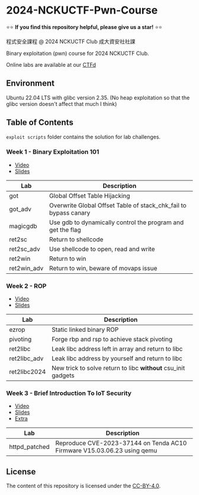 # 2024-NCKUCTF-Pwn-Course

⭐⭐ **If you find this repository helpful, please give us a star!** ⭐⭐

程式安全課程 @ 2024 NCKUCTF Club 成大資安社社課

Binary exploitation (pwn) course for 2024 NCKUCTF Club.

Online labs are available at our [CTFd](https://class.nckuctf.org/)

## Environment

Ubuntu 22.04 LTS with glibc version 2.35. (No heap exploitation so that the glibc version doesn't affect that much I think)

## Table of Contents

`exploit scripts` folder contains the solution for lab challenges.

### Week 1 - Binary Exploitation 101

- [Video](https://www.youtube.com/watch?v=DX5rzI5OlJk)
- [Slides](/week1/Binary_Exploit_101%20@%20NCKUCTF.pdf)

| Lab                                                    |  Description               |
| ------------------------------------------------------------ | ---------------------- |
| got  |    Global Offset Table Hijacking          |
| got_adv  |    Overwrite Global Offset Table of  stack_chk_fail   to bypass canary       |
| magicgdb |   Use gdb to dynamically control the program and get the flag|
| ret2sc |   Return to shellcode|
| ret2sc_adv |   Use shellcode to open, read and write|
| ret2win |   Return to win|
| ret2win_adv |   Return to win, beware of movaps issue|

### Week 2 - ROP

- [Video](https://www.youtube.com/watch?v=gQMS-eNU9Ho)
- [Slides](/week2/ROP%20@%20NCKUCTF.pdf)

| Lab                                                    |  Description               |
| ------------------------------------------------------------ | ---------------------- |
| ezrop  |   Static linked binary ROP          |
| pivoting |   Forge rbp and rsp to achieve stack pivoting|
| ret2libc |   Leak libc address left in array and return to libc|
| ret2libc_adv |   Leak libc address by yourself and return to libc|
| ret2libc2024 |   New trick to solve return to libc **without** csu_init gadgets |

### Week 3 - Brief Introduction To IoT Security

- [Video](https://www.youtube.com/watch?v=Q7C9g9Kw6s0)
- [Slides](/week3/Brief%20Introduction%20To%20IoT%20Security%20@%20NCKUCTF.pdf)
- [Extra](https://hackmd.io/@pwn2ooown/HJK40Xpca)

| Lab                                                    |  Description               |
| ------------------------------------------------------------ | ---------------------- |
| httpd_patched  |    Reproduce CVE-2023-37144 on Tenda AC10 Firmware V15.03.06.23 using qemu         |

## License

The content of this repository is licensed under the [CC-BY-4.0](https://choosealicense.com/licenses/cc-by-sa-4.0/).
